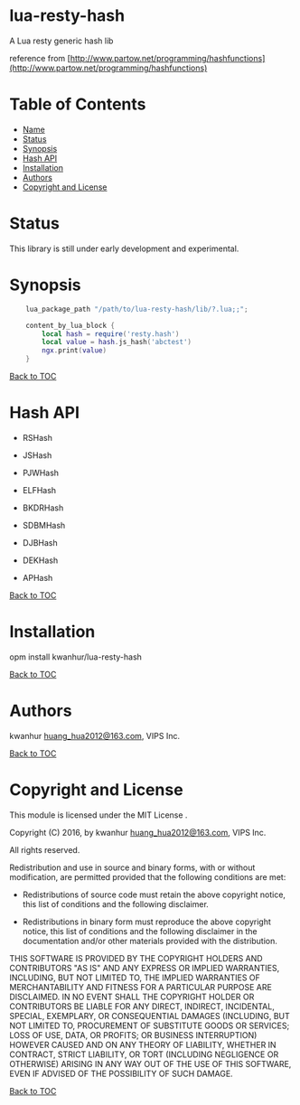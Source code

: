 # lua-resty-hash
A Lua resty generic hash lib

reference from [http://www.partow.net/programming/hashfunctions](http://www.partow.net/programming/hashfunctions)

Table of Contents
=================

* [Name](#name)
* [Status](#status)
* [Synopsis](#synopsis)
* [Hash API](#hash-api)
* [Installation](#installation)
* [Authors](#authors)
* [Copyright and License](#copyright-and-license)

Status
======
This library is still under early development and experimental.

Synopsis
========
```lua
    lua_package_path "/path/to/lua-resty-hash/lib/?.lua;;";

    content_by_lua_block {
        local hash = require('resty.hash')
        local value = hash.js_hash('abctest')
        ngx.print(value)
    }
```

[Back to TOC](#table-of-contents)

Hash API
========
* RSHash

* JSHash

* PJWHash

* ELFHash

* BKDRHash

* SDBMHash

* DJBHash

* DEKHash

* APHash

[Back to TOC](#table-of-contents)

Installation
============

opm install kwanhur/lua-resty-hash

[Back to TOC](#table-of-contents)

Authors
=======

kwanhur <huang_hua2012@163.com>, VIPS Inc.

[Back to TOC](#table-of-contents)

Copyright and License
=====================

This module is licensed under the MIT License .

Copyright (C) 2016, by kwanhur <huang_hua2012@163.com>, VIPS Inc.

All rights reserved.

Redistribution and use in source and binary forms, with or without modification, are permitted provided that the following conditions are met:

* Redistributions of source code must retain the above copyright notice, this list of conditions and the following disclaimer.

* Redistributions in binary form must reproduce the above copyright notice, this list of conditions and the following disclaimer in the documentation and/or other materials provided with the distribution.

THIS SOFTWARE IS PROVIDED BY THE COPYRIGHT HOLDERS AND CONTRIBUTORS "AS IS" AND ANY EXPRESS OR IMPLIED WARRANTIES, INCLUDING, BUT NOT LIMITED TO, THE IMPLIED WARRANTIES OF MERCHANTABILITY AND FITNESS FOR A PARTICULAR PURPOSE ARE DISCLAIMED. IN NO EVENT SHALL THE COPYRIGHT HOLDER OR CONTRIBUTORS BE LIABLE FOR ANY DIRECT, INDIRECT, INCIDENTAL, SPECIAL, EXEMPLARY, OR CONSEQUENTIAL DAMAGES (INCLUDING, BUT NOT LIMITED TO, PROCUREMENT OF SUBSTITUTE GOODS OR SERVICES; LOSS OF USE, DATA, OR PROFITS; OR BUSINESS INTERRUPTION) HOWEVER CAUSED AND ON ANY THEORY OF LIABILITY, WHETHER IN CONTRACT, STRICT LIABILITY, OR TORT (INCLUDING NEGLIGENCE OR OTHERWISE) ARISING IN ANY WAY OUT OF THE USE OF THIS SOFTWARE, EVEN IF ADVISED OF THE POSSIBILITY OF SUCH DAMAGE.

[Back to TOC](#table-of-contents)
